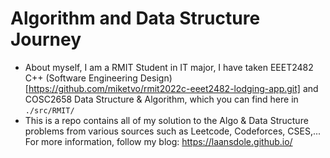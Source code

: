 # Algorithm and Data Structure Journey
- About myself, I am a RMIT Student in IT major, I have taken EEET2482 C++ (Software Engineering Design)[https://github.com/miketvo/rmit2022c-eeet2482-lodging-app.git] and COSC2658 Data Structure & Algorithm, which you can find here in `./src/RMIT/`
- This is a repo contains all of my solution to the Algo & Data Structure problems from various sources such as Leetcode, Codeforces, CSES,... For more information, follow my blog:
https://laansdole.github.io/
